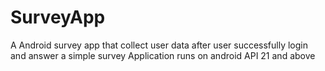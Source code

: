 # SurveyApp
A Android survey app that collect user data after user successfully login and answer a simple survey Application runs on android API 21 and above
